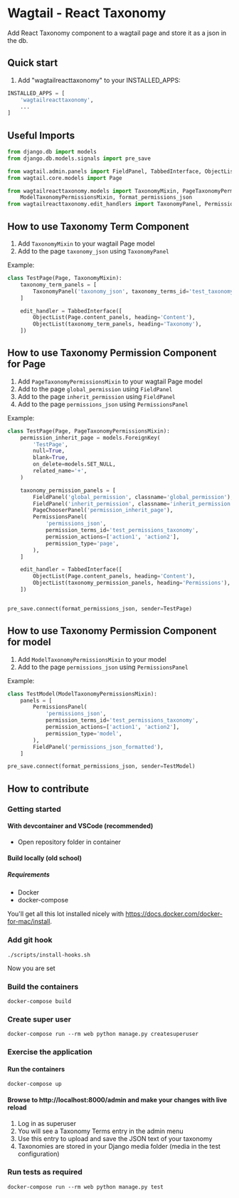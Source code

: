 Wagtail - React Taxonomy
=============================

Add React Taxonomy component to a wagtail page and store it as a json in the db.

Quick start
-----------

1. Add "wagtailreacttaxonomy" to your INSTALLED_APPS:

```python
INSTALLED_APPS = [
    'wagtailreacttaxonomy',
    ...
]
```

Useful Imports
--------------
```python
from django.db import models
from django.db.models.signals import pre_save

from wagtail.admin.panels import FieldPanel, TabbedInterface, ObjectList, PageChooserPanel
from wagtail.core.models import Page

from wagtailreacttaxonomy.models import TaxonomyMixin, PageTaxonomyPermissionsMixin,\
    ModelTaxonomyPermissionsMixin, format_permissions_json
from wagtailreacttaxonomy.edit_handlers import TaxonomyPanel, PermissionsPanel
```

How to use Taxonomy Term Component
----------------------------------

1. Add `TaxonomyMixin` to your wagtail Page model
2. Add to the page `taxonomy_json` using `TaxonomyPanel`

Example:
```python
class TestPage(Page, TaxonomyMixin):
    taxonomy_term_panels = [
        TaxonomyPanel('taxonomy_json', taxonomy_terms_id='test_taxonomy'),
    ]

    edit_handler = TabbedInterface([
        ObjectList(Page.content_panels, heading='Content'),
        ObjectList(taxonomy_term_panels, heading='Taxonomy'),
    ])
```

How to use Taxonomy Permission Component for Page
-------------------------------------------------

1. Add `PageTaxonomyPermissionsMixin` to your wagtail Page model
2. Add to the page `global_permission` using `FieldPanel`
3. Add to the page `inherit_permission` using `FieldPanel`
4. Add to the page `permissions_json` using `PermissionsPanel`

Example:
```python
class TestPage(Page, PageTaxonomyPermissionsMixin):
    permission_inherit_page = models.ForeignKey(
        'TestPage',
        null=True,
        blank=True,
        on_delete=models.SET_NULL,
        related_name='+',
    )

    taxonomy_permission_panels = [
        FieldPanel('global_permission', classname='global_permission'),
        FieldPanel('inherit_permission', classname='inherit_permission'),
        PageChooserPanel('permission_inherit_page'),
        PermissionsPanel(
            'permissions_json',
            permission_terms_id='test_permissions_taxonomy',
            permission_actions=['action1', 'action2'],
            permission_type='page',
        ),
    ]

    edit_handler = TabbedInterface([
        ObjectList(Page.content_panels, heading='Content'),
        ObjectList(taxonomy_permission_panels, heading='Permissions'),
    ])


pre_save.connect(format_permissions_json, sender=TestPage)
```

How to use Taxonomy Permission Component for model
--------------------------------------------------

1. Add `ModelTaxonomyPermissionsMixin` to your model
4. Add to the page `permissions_json` using `PermissionsPanel`

Example:
```python
class TestModel(ModelTaxonomyPermissionsMixin):
    panels = [
        PermissionsPanel(
            'permissions_json',
            permission_terms_id='test_permissions_taxonomy',
            permission_actions=['action1', 'action2'],
            permission_type='model',
        ),
        FieldPanel('permissions_json_formatted'),
    ]

pre_save.connect(format_permissions_json, sender=TestModel)
```

How to contribute
-----------------

### Getting started

#### With devcontainer and VSCode (recommended)

* Open repository folder in container

#### Build locally (old school)

##### Requirements
* Docker
* docker-compose

You'll get all this lot installed nicely with https://docs.docker.com/docker-for-mac/install.

### Add git hook
```
./scripts/install-hooks.sh
```
Now you are set

### Build the containers
```
docker-compose build
```
### Create super user
```
docker-compose run --rm web python manage.py createsuperuser
```
### Exercise the application

#### Run the containers
```
docker-compose up
```

#### Browse to http://localhost:8000/admin and make your changes with live reload

1. Log in as superuser
1. You will see a Taxonomy Terms entry in the admin menu
1. Use this entry to upload and save the JSON text of your taxonomy
1. Taxonomies are stored in your Django media folder (media in the test configuration)

### Run tests as required

```
docker-compose run --rm web python manage.py test
```